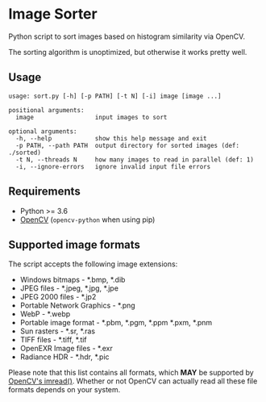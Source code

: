 # Image Sorter

Python script to sort images based on histogram similarity via OpenCV.

The sorting algorithm is unoptimized, but otherwise it works pretty well.

## Usage

```
usage: sort.py [-h] [-p PATH] [-t N] [-i] image [image ...]

positional arguments:
  image                 input images to sort

optional arguments:
  -h, --help            show this help message and exit
  -p PATH, --path PATH  output directory for sorted images (def: ./sorted)
  -t N, --threads N     how many images to read in parallel (def: 1)
  -i, --ignore-errors   ignore invalid input file errors
```

## Requirements

* Python >= 3.6
* [OpenCV](https://opencv.org/) (`opencv-python` when using pip)

## Supported image formats

The script accepts the following image extensions:

* Windows bitmaps - *.bmp, *.dib
* JPEG files - *.jpeg, *.jpg, *.jpe
* JPEG 2000 files - *.jp2
* Portable Network Graphics - *.png
* WebP - *.webp
* Portable image format - *.pbm, *.pgm, *.ppm *.pxm, *.pnm
* Sun rasters - *.sr, *.ras
* TIFF files - *.tiff, *.tif
* OpenEXR Image files - *.exr
* Radiance HDR - *.hdr, *.pic

Please note that this list contains all formats, which **MAY** be supported by [OpenCV's imread()](https://docs.opencv.org/3.4/d4/da8/group__imgcodecs.html#ga288b8b3da0892bd651fce07b3bbd3a56). Whether or not OpenCV can actually read all these file formats depends on your system.
